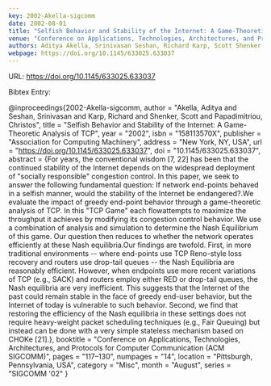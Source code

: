 ```yaml
---
key: 2002-Akella-sigcomm
date: 2002-08-01
title: "Selfish Behavior and Stability of the Internet: A Game-Theoretic Analysis of TCP"
venue: "Conference on Applications, Technologies, Architectures, and Protocols for Computer Communication (ACM SIGCOMM)"
authors: Aditya Akella, Srinivasan Seshan, Richard Karp, Scott Shenker and Christos Papadimitriou
webpage: https://doi.org/10.1145/633025.633037
---
```


URL: https://doi.org/10.1145/633025.633037

Bibtex Entry:

@inproceedings{2002-Akella-sigcomm,
    author = "Akella, Aditya and Seshan, Srinivasan and Karp, Richard and Shenker, Scott and Papadimitriou, Christos",
    title = "Selfish Behavior and Stability of the Internet: A Game-Theoretic Analysis of TCP",
    year = "2002",
    isbn = "158113570X",
    publisher = "Association for Computing Machinery",
    address = "New York, NY, USA",
    url = "https://doi.org/10.1145/633025.633037",
    doi = "10.1145/633025.633037",
    abstract = {For years, the conventional wisdom [7, 22] has been that the continued stability of the Internet depends on the widespread deployment of "socially responsible" congestion control. In this paper, we seek to answer the following fundamental question: If network end-points behaved in a selfish manner, would the stability of the Internet be endangered?.We evaluate the impact of greedy end-point behavior through a game-theoretic analysis of TCP. In this "TCP Game" each flowattempts to maximize the throughput it achieves by modifying its congestion control behavior. We use a combination of analysis and simulation to determine the Nash Equilibrium of this game. Our question then reduces to whether the network operates efficiently at these Nash equilibria.Our findings are twofold. First, in more traditional environments -- where end-points use TCP Reno-style loss recovery and routers use drop-tail queues -- the Nash Equilibria are reasonably efficient. However, when endpoints use more recent variations of TCP (e.g., SACK) and routers employ either RED or drop-tail queues, the Nash equilibria are very inefficient. This suggests that the Internet of the past could remain stable in the face of greedy end-user behavior, but the Internet of today is vulnerable to such behavior. Second, we find that restoring the efficiency of the Nash equilibria in these settings does not require heavy-weight packet scheduling techniques (e.g., Fair Queuing) but instead can be done with a very simple stateless mechanism based on CHOKe [21].},
    booktitle = "Conference on Applications, Technologies, Architectures, and Protocols for Computer Communication (ACM SIGCOMM)",
    pages = "117–130",
    numpages = "14",
    location = "Pittsburgh, Pennsylvania, USA",
    category = "Misc",
    month = "August",
    series = "SIGCOMM '02"
}

